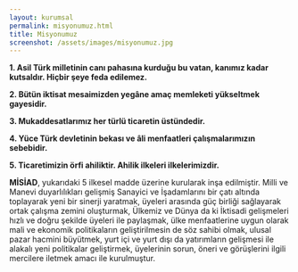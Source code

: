 ```yaml
---
layout: kurumsal
permalink: misyonumuz.html
title: Misyonumuz
screenshot: /assets/images/misyonumuz.jpg
---
```


**1. Asil Türk milletinin canı pahasına kurduğu bu vatan, kanımız kadar kutsaldır. Hiçbir şeye feda 
edilemez.**

**2. Bütün iktisat mesaimizden yegâne amaç memleketi yükseltmek gayesidir.**

**3. Mukaddesatlarımız her türlü ticaretin üstündedir.**

**4. Yüce Türk devletinin bekası ve âli menfaatleri çalışmalarımızın sebebidir.**

**5. Ticaretimizin örfi ahiliktir. Ahilik ilkeleri ilkelerimizdir.**

**MİSİAD**, yukarıdaki 5 ilkesel madde üzerine kurularak inşa edilmiştir. Milli ve Manevi duyarlılıkları gelişmiş Sanayici ve İşadamlarını bir çatı altında toplayarak yeni bir sinerji yaratmak, üyeleri arasında güç birliği sağlayarak ortak çalışma zemini oluşturmak, Ülkemiz ve Dünya da ki İktisadi gelişmeleri hızlı ve doğru şekilde üyeleri ile paylaşmak, ülke menfaatlerine uygun olarak mali ve ekonomik politikaların geliştirilmesin de söz sahibi olmak, ulusal pazar hacmini büyütmek, yurt içi ve yurt dışı da yatırımların gelişmesi ile alakalı yeni politikalar geliştirmek, üyelerinin sorun, öneri ve görüşlerini ilgili mercilere iletmek amacı ile kurulmuştur.